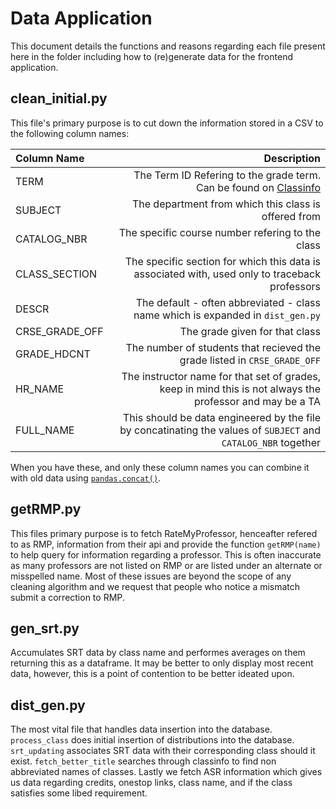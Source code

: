 # Data Application

This document details the functions and reasons regarding each file present here in the folder including how to (re)generate data for the frontend application.

## clean_initial.py
This file's primary purpose is to cut down the information stored in a CSV to the following column names:

| Column Name    |                                                                                                    Description |
|:---------------|---------------------------------------------------------------------------------------------------------------:|
| TERM           |                 The Term ID Refering to the grade term. Can be found on [Classinfo](http://classinfo.umn.edu/) |
| SUBJECT        |                                                           The department from which this class is offered from |
| CATALOG_NBR    |                                                               The specific course number refering to the class |
| CLASS_SECTION  |                 The specific section for which this data is associated with, used only to traceback professors |
| DESCR          |                                The default - often abbreviated - class name which is expanded in `dist_gen.py` |
| CRSE_GRADE_OFF |                                                                                 The grade given for that class |
| GRADE_HDCNT    |                                      The number of students that recieved the grade listed in `CRSE_GRADE_OFF` |
| HR_NAME        |      The instructor name for that set of grades, keep in mind this is not always the professor and may be a TA |
| FULL_NAME      | This should be data engineered by the file by concatinating the values of `SUBJECT` and `CATALOG_NBR` together |

When you have these, and only these column names you can combine it with old data using [`pandas.concat()`](https://pandas.pydata.org/pandas-docs/stable/reference/api/pandas.concat.html).

## getRMP.py
This files primary purpose is to fetch RateMyProfessor, henceafter refered to as RMP, information from their api and provide the function `getRMP(name)` to help query for information regarding a professor. This is often inaccurate as many professors are not listed on RMP or are listed under an alternate or misspelled name. Most of these issues are beyond the scope of any cleaning algorithm and we request that people who notice a mismatch submit a correction to RMP.

## gen_srt.py
Accumulates SRT data by class name and performes averages on them returning this as a dataframe. It may be better to only display most recent data, however, this is a point of contention to be better ideated upon.

## dist_gen.py
The most vital file that handles data insertion into the database. `process_class` does initial insertion of distributions into the database. `srt_updating` associates SRT data with their corresponding class should it exist. `fetch_better_title` searches through classinfo to find non abbreviated names of classes. Lastly we fetch ASR information which gives us data regarding credits, onestop links, class name, and if the class satisfies some libed requirement.